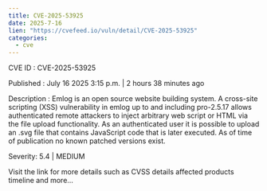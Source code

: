```yaml
--- 
title: CVE-2025-53925
date: 2025-7-16
lien: "https://cvefeed.io/vuln/detail/CVE-2025-53925"
categories:
  - cve
---
```


CVE ID : CVE-2025-53925

Published :  July 16
2025
3:15 p.m. | 2 hours
38 minutes ago

Description : Emlog is an open source website building system. A cross-site scripting (XSS) vulnerability in emlog up to and including pro-2.5.17 allows authenticated remote attackers to inject arbitrary web script or HTML via the file upload functionality. As an authenticated user it is possible to upload an .svg file that contains JavaScript code that is later executed. As of time of publication
no known patched versions exist.

Severity: 5.4 | MEDIUM

Visit the link for more details
such as CVSS details
affected products
timeline
and more...
